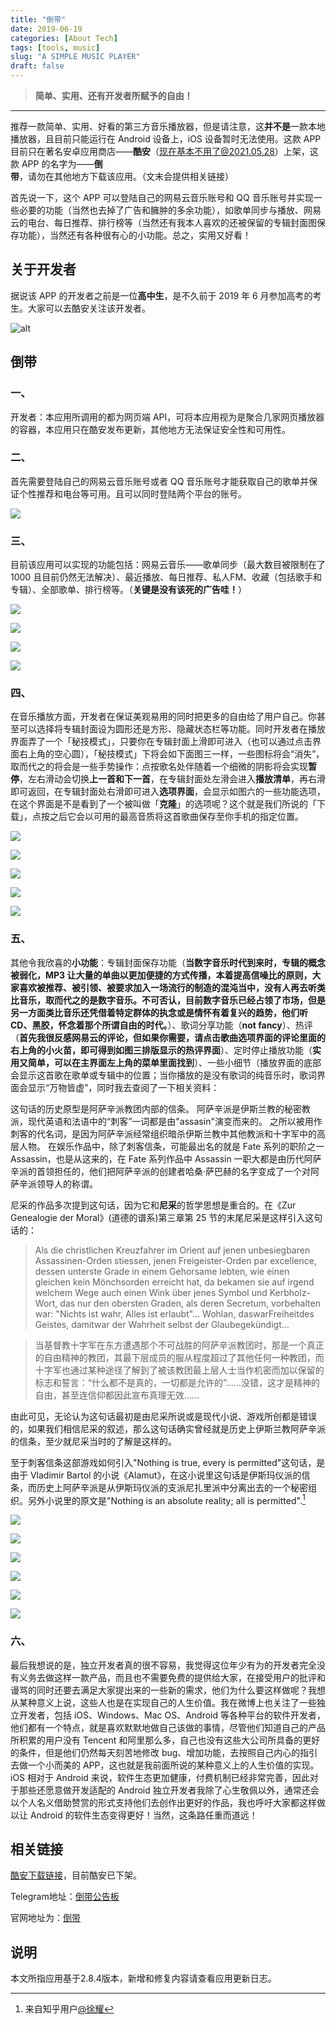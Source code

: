 ```yaml
---
title: "倒带"
date: 2019-06-19
categories: [About Tech]
tags: [tools, music]
slug: "A SIMPLE MUSIC PLAYER"
draft: false
---
```


> **简单、实用、还有开发者所赋予的自由！**

---

推荐一款简单、实用、好看的第三方音乐播放器，但是请注意，这**并不是**一款本地播放器，且目前只能运行在 Android 设备上，iOS 设备暂时无法使用。这款 APP 目前只在著名安卓应用商店——**酷安**（现在基本不用了@2021.05.28）上架，这款 APP 的名字为——**倒带**，请勿在其他地方下载该应用。（文末会提供相关链接）

首先说一下，这个 APP 可以登陆自己的网易云音乐账号和 QQ 音乐账号并实现一些必要的功能（当然也去掉了广告和臃肿的多余功能），如歌单同步与播放、网易云的电台、每日推荐、排行榜等（当然还有我本人喜欢的还被保留的专辑封面图保存功能），当然还有各种很有心的小功能。总之，实用又好看！

## 关于开发者

据说该 APP 的开发者之前是一位**高中生**，是不久前于 2019 年 6 月参加高考的考生。大家可以去酷安关注该开发者。

![alt](https://dawnblog-1300625500.cos.ap-guangzhou.myqcloud.com/images/20200323144112.png "开发者酷安主页")

## 倒带

### 一、

开发者：本应用所调用的都为网页端 API，可将本应用视为是聚合几家网页播放器的容器，本应用只在酷安发布更新，其他地方无法保证安全性和可用性。

### 二、

首先需要登陆自己的网易云音乐账号或者 QQ 音乐账号才能获取自己的歌单并保证个性推荐和电台等可用。且可以同时登陆两个平台的账号。

![](https://dawnblog-1300625500.cos.ap-guangzhou.myqcloud.com/images/20200323144059.png)

### 三、

目前该应用可以实现的功能包括：网易云音乐——歌单同步（最大数目被限制在了 1000 且目前仍然无法解决）、最近播放、每日推荐、私人FM、收藏（包括歌手和专辑）、全部歌单、排行榜等。（**关键是没有该死的广告哇！**）

![](https://dawnblog-1300625500.cos.ap-guangzhou.myqcloud.com/images/20200323144105.png)

![](https://dawnblog-1300625500.cos.ap-guangzhou.myqcloud.com/images/20200323144107.png)

![](https://dawnblog-1300625500.cos.ap-guangzhou.myqcloud.com/images/20200323144108.png)

![](https://dawnblog-1300625500.cos.ap-guangzhou.myqcloud.com/images/20200323144106.png)

### 四、

在音乐播放方面，开发者在保证美观易用的同时把更多的自由给了用户自己。你甚至可以选择将专辑封面设为圆形还是方形、隐藏状态栏等功能。同时开发者在播放界面弄了一个「秘技模式」，只要你在专辑封面上滑即可进入（也可以通过点击界面右上角的空心圆），「秘技模式」下将会如下面图三一样，一些图标将会“消失”，取而代之的将会是一些手势操作：点按歌名处伴随着一个细微的阴影将会实现**暂停**，左右滑动会切换**上一首和下一首**，在专辑封面处左滑会进入**播放清单**，再右滑即可返回，在专辑封面处右滑即可进入**选项界面**，会显示如图六的一些功能选项，在这个界面是不是看到了一个被叫做「**克隆**」的选项呢？这个就是我们所说的「下载」，点按之后它会以可用的最高音质将这首歌曲保存至你手机的指定位置。

![](https://dawnblog-1300625500.cos.ap-guangzhou.myqcloud.com/images/20200323144113.png)

![](https://dawnblog-1300625500.cos.ap-guangzhou.myqcloud.com/images/20200323144111.png)

![](https://dawnblog-1300625500.cos.ap-guangzhou.myqcloud.com/images/20200323144103.png)

![](https://dawnblog-1300625500.cos.ap-guangzhou.myqcloud.com/images/20200323144102.png)

![](https://dawnblog-1300625500.cos.ap-guangzhou.myqcloud.com/images/20200323144104.png)

### 五、

其他令我欣喜的**小功能**：专辑封面保存功能（**当数字音乐时代到来时，专辑的概念被弱化，MP3 让大量的单曲以更加便捷的方式传播，本着提高信噪比的原则，大家喜欢被推荐、被引领、被要求加入一场流行的制造的混沌当中，没有人再去听类比音乐，取而代之的是数字音乐。不可否认，目前数字音乐已经占领了市场，但是另一方面类比音乐还凭借着特定群体的执念或是情怀有着复兴的趋势，他们听 CD、黑胶，怀念着那个所谓自由的时代。**）、歌词分享功能（**not fancy**）、热评（**首先我很反感网易云的评论，但如果你需要，请点击歌曲选项界面的评论里面的右上角的小火苗，即可得到如图三排版显示的热评界面**）、定时停止播放功能（**实用又简单，可以在主界面左上角的菜单里面找到**）、一些小细节（播放界面的底部会显示这首歌在歌单或专辑中的位置；当你播放的是没有歌词的纯音乐时，歌词界面会显示“万物皆虚”，同时我去查阅了一下相关资料：

这句话的历史原型是阿萨辛派教团内部的信条。 阿萨辛派是伊斯兰教的秘密教派，现代英语和法语中的“刺客”一词都是由"assasin"演变而来的。 之所以被用作刺客的代名词，是因为阿萨辛派经常组织暗杀伊斯兰教中其他教派和十字军中的高层人物。 在娱乐作品中，除了刺客信条，可能最出名的就是 Fate 系列的职阶之一 Assassin，也是从这来的，在 Fate 系列作品中 Assassin 一职大都是由历代阿萨辛派的首领担任的，他们把阿萨辛派的创建者哈桑·萨巴赫的名字变成了一个对阿萨辛派领导人的称谓。

尼采的作品多次提到这句话，因为它和**尼采**的哲学思想是重合的。在《Zur Genealogie der Moral》(道德的谱系)第三章第 25 节的末尾尼采是这样引入这句话的：

> Als die christlichen Kreuzfahrer im Orient auf jenen unbesiegbaren Assassinen-Orden stiessen, jenen Freigeister-Orden par excellence, dessen unterste Grade in einem Gehorsame lebten, wie einen gleichen kein Mönchsorden erreicht hat, da bekamen sie auf irgend welchem Wege auch einen Wink über jenes Symbol und Kerbholz-Wort, das nur den obersten Graden, als deren Secretum, vorbehalten war: "Nichts ist wahr, Alles ist erlaubt"… Wohlan, daswarFreiheitdes Geistes, damitwar der Wahrheit selbst der Glaubegekündigt…

> 当基督教十字军在东方遭遇那个不可战胜的阿萨辛派教团时，那是一个真正的自由精神的教团，其最下层成员的服从程度超过了其他任何一种教团，而十字军也通过某种途径了解到了被该教团最上层人士当作机密而加以保留的标志和誓言：“什么都不是真的，一切都是允许的”……没错，这才是精神的自由，甚至连信仰都因此宣布真理无效……

由此可见，无论认为这句话最初是由尼采所说或是现代小说、游戏所创都是错误的，如果我们相信尼采的叙述，那么这句话确实曾经就是历史上伊斯兰教阿萨辛派的信条，至少就尼采当时的了解是这样的。

至于刺客信条这部游戏如何引入"Nothing is true, every is permitted"这句话，是由于 Vladimir Bartol 的小说《Alamut》，在这小说里这句话是伊斯玛仪派的信条，而历史上阿萨辛派是从伊斯玛仪派的支派尼扎里派中分离出去的一个秘密组织。另外小说里的原文是"Nothing is an absolute reality; all is permitted".[^1]

[^1]: 来自知乎用户[@徐耀](https://www.zhihu.com/people/xuyao19941124?utm_source=wechat_session&utm_medium=social&utm_oi=796476437543673856)

![](https://dawnblog-1300625500.cos.ap-guangzhou.myqcloud.com/images/20200323144109.png)

![](https://dawnblog-1300625500.cos.ap-guangzhou.myqcloud.com/images/20200323144110.png)

![](https://dawnblog-1300625500.cos.ap-guangzhou.myqcloud.com/images/20200323144058.png)

![](https://dawnblog-1300625500.cos.ap-guangzhou.myqcloud.com/images/20200323144100.png)

![](https://dawnblog-1300625500.cos.ap-guangzhou.myqcloud.com/images/20200323144101.png)

![](https://dawnblog-1300625500.cos.ap-guangzhou.myqcloud.com/images/20200323144754.png)

### 六、

最后我想说的是，独立开发者真的很不容易，我觉得这位年少有为的开发者完全没有义务去做这样一款产品，而且也不需要免费的提供给大家，在接受用户的批评和谩骂的同时还要去满足大家提出来的一些新的需求，他们为什么要这样做呢？我想从某种意义上说，这些人也是在实现自己的人生价值。我在微博上也关注了一些独立开发者，包括 iOS、Windows、Mac OS、Android 等各种平台的软件开发者，他们都有一个特点，就是喜欢默默地做自己该做的事情，尽管他们知道自己的产品所积累的用户没有 Tencent 和阿里那么多，自己也没有这些大公司所具备的更好的条件，但是他们仍然每天刻苦地修改 bug、增加功能，去按照自己内心的指引去做一个小而美的 APP，这也就是我前面所说的某种意义上的人生价值的实现。iOS 相对于 Android 来说，软件生态更加健康，付费机制已经非常完善，因此对于那些还愿意做开发适配的 Android 独立开发者我除了心生敬佩以外，通常还会以个人名义借助赞赏的形式支持他们去创作出更好的作品，我也呼吁大家都这样做以让 Android 的软件生态变得更好！当然，这条路任重而道远！

## 相关链接

[酷安下载链接](https://www.coolapk.com/apk/com.kuss.rewind)，目前酷安已下架。

Telegram地址：[倒带公告板](https://t.me/Rewind_News)

官网地址为：[倒带](https://rewind.kusstar.xyz/#/)

## 说明

本文所指应用基于2.8.4版本，新增和修复内容请查看应用更新日志。